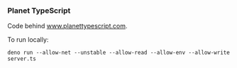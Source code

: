 ### Planet TypeScript

Code behind www.planettypescript.com.

To run locally:

```
deno run --allow-net --unstable --allow-read --allow-env --allow-write server.ts
```